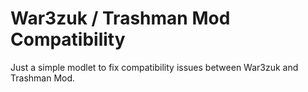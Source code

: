 # War3zuk / Trashman Mod Compatibility
Just a simple modlet to fix compatibility issues between War3zuk and Trashman Mod.
